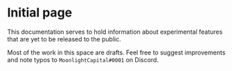 # Initial page

This documentation serves to hold information about experimental features that are yet to be released to the public.

Most of the work in this space are drafts. Feel free to suggest improvements and note typos to `MoonlightCapital#0001` on Discord.
